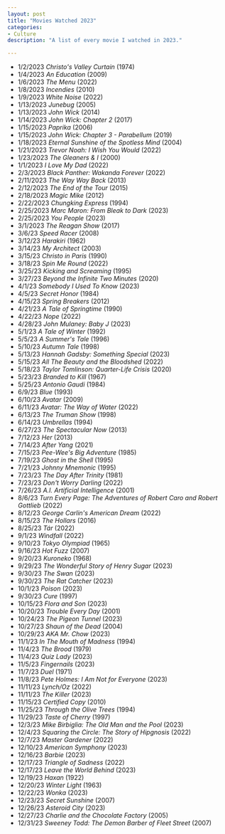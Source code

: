 ```yaml
---
layout: post
title: "Movies Watched 2023"
categories:
- Culture
description: "A list of every movie I watched in 2023."

---
```


*	1/2/2023 *Christo's Valley Curtain* (1974)
*	1/4/2023 *An Education* (2009)
*	1/6/2023 *The Menu* (2022)
*	1/8/2023 *Incendies* (2010)
*	1/9/2023 *White Noise* (2022)
*	1/13/2023 *Junebug* (2005)
*	1/13/2023 *John Wick* (2014)
*	1/14/2023 *John Wick: Chapter 2* (2017)
*	1/15/2023 *Paprika* (2006)
*	1/15/2023 *John Wick: Chapter 3 - Parabellum* (2019)
*	1/18/2023 *Eternal Sunshine of the Spotless Mind* (2004)
*	1/21/2023 *Trevor Noah: I Wish You Would* (2022)
*	1/23/2023 *The Gleaners & I* (2000)
*	1/1/2023 *I Love My Dad* (2022)
*	2/3/2023 *Black Panther: Wakanda Forever* (2022)
*	2/11/2023 *The Way Way Back* (2013)
*	2/12/2023 *The End of the Tour* (2015)
*	2/18/2023 *Magic Mike* (2012)
*	2/22/2023 *Chungking Express* (1994)
*	2/25/2023 *Marc Maron: From Bleak to Dark* (2023)
*	2/25/2023 *You People* (2023)
*	3/1/2023 *The Reagan Show* (2017)
*	3/6/23 *Speed Racer* (2008)
*	3/12/23 *Harakiri* (1962)
*	3/14/23 *My Architect* (2003)
*	3/15/23 *Christo in Paris* (1990)
*	3/18/23 *Spin Me Round* (2022)
*	3/25/23 *Kicking and Screaming* (1995)
*	3/27/23 *Beyond the Infinite Two Minutes* (2020)
*	4/1/23 *Somebody I Used To Know* (2023)
*	4/5/23 *Secret Honor* (1984)
*	4/15/23 *Spring Breakers* (2012)
*	4/21/23 *A Tale of Springtime* (1990)
*	4/22/23 *Nope* (2022)
*	4/28/23 *John Mulaney: Baby J* (2023)
*	5/1/23 *A Tale of Winter* (1992)
*	5/5/23 *A Summer's Tale* (1996)
*	5/10/23 *Autumn Tale* (1998)
*	5/13/23 *Hannah Gadsby: Something Special* (2023)
*	5/15/23 *All The Beauty and the Bloodshed* (2022)
*	5/18/23 *Taylor Tomlinson: Quarter-Life Crisis* (2020)
*	5/23/23 *Branded to Kill* (1967)
*	5/25/23 *Antonio Gaudi* (1984)
*	6/9/23 *Blue* (1993)
*	6/10/23 *Avatar* (2009)
*	6/11/23 *Avatar: The Way of Water* (2022)
*	6/13/23 *The Truman Show* (1998)
*	6/14/23 *Umbrellas* (1994)
*	6/27/23 *The Spectacular Now* (2013)
*	7/12/23 *Her* (2013)
*	7/14/23 *After Yang* (2021)
*	7/15/23 *Pee-Wee's Big Adventure* (1985)
*	7/19/23 *Ghost in the Shell* (1995)
*	7/21/23 *Johnny Mnemonic* (1995)
*	7/23/23 *The Day After Trinity* (1981)
*	7/23/23 *Don't Worry Darling* (2022)
*	7/26/23 *A.I. Artificial Intelligence* (2001)
*	8/6/23 *Turn Every Page: The Adventures of Robert Caro and Robert Gottlieb* (2022)
*	8/12/23 *George Carlin's American Dream* (2022)
*	8/15/23 *The Hollars* (2016)
*	8/25/23 *Tár* (2022)
*	9/1/23 *Windfall* (2022)
*	9/10/23 *Tokyo Olympiad* (1965)
*	9/16/23 *Hot Fuzz* (2007)
*	9/20/23 *Kuroneko* (1968)
*	9/29/23 *The Wonderful Story of Henry Sugar* (2023)
*	9/30/23 *The Swan* (2023)
*	9/30/23 *The Rat Catcher* (2023)
*	10/1/23 *Poison* (2023)
*	9/30/23 *Cure* (1997)
*	10/15/23 *Flora and Son* (2023)
*	10/20/23 *Trouble Every Day* (2001)
*	10/24/23 *The Pigeon Tunnel* (2023)
*	10/27/23 *Shaun of the Dead* (2004)
*	10/29/23 *AKA Mr. Chow* (2023)
*	11/1/23 *In The Mouth of Madness* (1994)
*	11/4/23 *The Brood* (1979)
*	11/4/23 *Quiz Lady* (2023)
*	11/5/23 *Fingernails* (2023)
*	11/7/23 *Duel* (1971)
*	11/8/23 *Pete Holmes: I Am Not for Everyone* (2023)
*	11/11/23 *Lynch/Oz* (2022)
*	11/11/23 *The Killer* (2023)
*	11/15/23 *Certified Copy* (2010)
*	11/25/23 *Through the Olive Trees* (1994)
*	11/29/23 *Taste of Cherry* (1997)
*	12/3/23 *Mike Birbiglia: The Old Man and the Pool* (2023)
*	12/4/23 *Squaring the Circle: The Story of Hipgnosis* (2022)
*	12/7/23 *Master Gardener* (2022)
*	12/10/23 *American Symphony* (2023)
*	12/16/23 *Barbie* (2023)
*	12/17/23 *Triangle of Sadness* (2022)
*	12/17/23 *Leave the World Behind* (2023)
*	12/19/23 *Haxan* (1922)
*	12/20/23 *Winter Light* (1963)
*	12/22/23 *Wonka* (2023)
*	12/23/23 *Secret Sunshine* (2007)
*	12/26/23 *Asteroid City* (2023)
*	12/27/23 *Charlie and the Chocolate Factory* (2005)
*	12/31/23 *Sweeney Todd: The Demon Barber of Fleet Street* (2007)